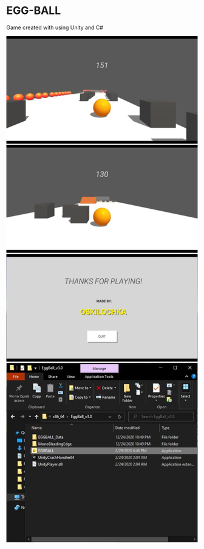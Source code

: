 # EGG-BALL
Game created with using Unity and C#


![Screenshot](1.jpg)
![Screenshot](2.jpg)
![Screenshot](3.jpg)
![Screenshot](4.jpg)
